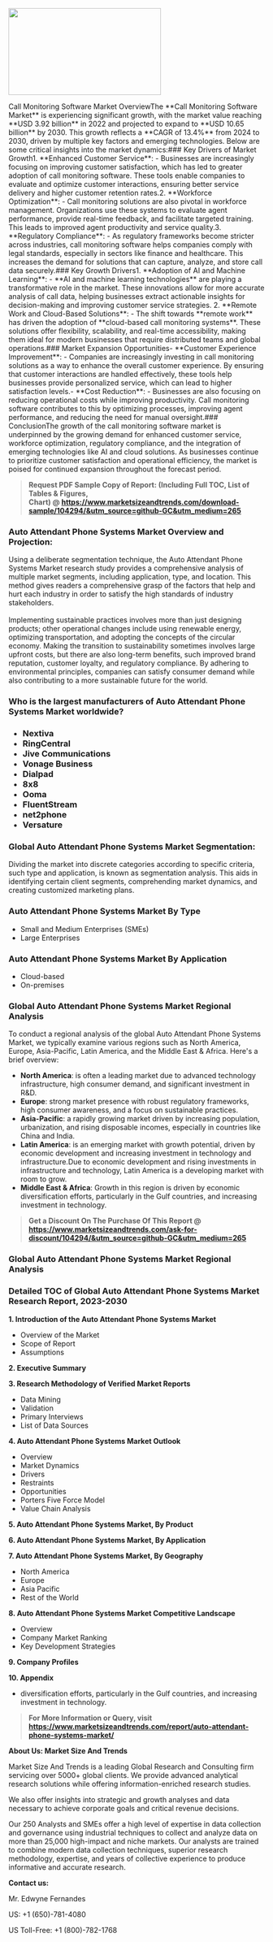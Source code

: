 <p><img class="alignnone size-medium wp-image-20088" src="https://ffe5etoiles.com/wp-content/uploads/2024/12/MST1-300x171.png" alt="" width="300" height="171" /></p>Call Monitoring Software Market OverviewThe **Call Monitoring Software Market** is experiencing significant growth, with the market value reaching **USD 3.92 billion** in 2022 and projected to expand to **USD 10.65 billion** by 2030. This growth reflects a **CAGR of 13.4%** from 2024 to 2030, driven by multiple key factors and emerging technologies. Below are some critical insights into the market dynamics:### Key Drivers of Market Growth1. **Enhanced Customer Service**: - Businesses are increasingly focusing on improving customer satisfaction, which has led to greater adoption of call monitoring software. These tools enable companies to evaluate and optimize customer interactions, ensuring better service delivery and higher customer retention rates.2. **Workforce Optimization**: - Call monitoring solutions are also pivotal in workforce management. Organizations use these systems to evaluate agent performance, provide real-time feedback, and facilitate targeted training. This leads to improved agent productivity and service quality.3. **Regulatory Compliance**: - As regulatory frameworks become stricter across industries, call monitoring software helps companies comply with legal standards, especially in sectors like finance and healthcare. This increases the demand for solutions that can capture, analyze, and store call data securely.### Key Growth Drivers1. **Adoption of AI and Machine Learning**: - **AI and machine learning technologies** are playing a transformative role in the market. These innovations allow for more accurate analysis of call data, helping businesses extract actionable insights for decision-making and improving customer service strategies. 2. **Remote Work and Cloud-Based Solutions**: - The shift towards **remote work** has driven the adoption of **cloud-based call monitoring systems**. These solutions offer flexibility, scalability, and real-time accessibility, making them ideal for modern businesses that require distributed teams and global operations.### Market Expansion Opportunities- **Customer Experience Improvement**: - Companies are increasingly investing in call monitoring solutions as a way to enhance the overall customer experience. By ensuring that customer interactions are handled effectively, these tools help businesses provide personalized service, which can lead to higher satisfaction levels.- **Cost Reduction**: - Businesses are also focusing on reducing operational costs while improving productivity. Call monitoring software contributes to this by optimizing processes, improving agent performance, and reducing the need for manual oversight.### ConclusionThe growth of the call monitoring software market is underpinned by the growing demand for enhanced customer service, workforce optimization, regulatory compliance, and the integration of emerging technologies like AI and cloud solutions. As businesses continue to prioritize customer satisfaction and operational efficiency, the market is poised for continued expansion throughout the forecast period.</p><blockquote id="" class=""><strong>Request PDF Sample Copy of Report: (Including Full TOC, List of Tables &amp; Figures, Chart)&nbsp;@&nbsp;<strong><a href="https://www.marketsizeandtrends.com/download-sample/104294/&utm_source=github-GC&utm_medium=265" target="_blank">https://www.marketsizeandtrends.com/download-sample/104294/&utm_source=github-GC&utm_medium=265</a></strong></strong></blockquote><h3 id="" class="">Auto Attendant Phone Systems Market&nbsp;Overview and Projection:</h3><p id="" class="">Using a deliberate segmentation technique, the Auto Attendant Phone Systems Market research study provides a comprehensive analysis of multiple market segments, including application, type, and location. This method gives readers a comprehensive grasp of the factors that help and hurt each industry in order to satisfy the high standards of industry stakeholders. <br /> <br />Implementing sustainable practices involves more than just designing products; other operational changes include using renewable energy, optimizing transportation, and adopting the concepts of the circular economy. Making the transition to sustainability sometimes involves large upfront costs, but there are also long-term benefits, such improved brand reputation, customer loyalty, and regulatory compliance. By adhering to environmental principles, companies can satisfy consumer demand while also contributing to a more sustainable future for the world.</p><h3 id="" class="">Who is the largest manufacturers of&nbsp;Auto Attendant Phone Systems Market worldwide?</h3><h3 class=""><p><ul><li>Nextiva </li><li> RingCentral </li><li> Jive Communications </li><li> Vonage Business </li><li> Dialpad </li><li> 8x8 </li><li> Ooma </li><li> FluentStream </li><li> net2phone </li><li> Versature</li></ul></p></h3><h3 id="" class="">Global&nbsp;Auto Attendant Phone Systems Market Segmentation:</h3><p id="" class="">Dividing the market into discrete categories according to specific criteria, such type and application, is known as segmentation analysis. This aids in identifying certain client segments, comprehending market dynamics, and creating customized marketing plans.</p><h3 id="" class="">Auto Attendant Phone Systems Market&nbsp;By Type</h3><p><p><ul><li>Small and Medium Enterprises (SMEs) </li><li> Large Enterprises</p></li></ul></p></p><h3 id="" class="">Auto Attendant Phone Systems Market&nbsp;By Application</h3><p class=""><p><ul><li>Cloud-based </li><li> On-premises</li></ul></p></p><h3 id="" class="">Global Auto Attendant Phone Systems Market Regional Analysis</h3><p id="" class="">To conduct a regional analysis of the global Auto Attendant Phone Systems Market, we typically examine various regions such as North America, Europe, Asia-Pacific, Latin America, and the Middle East &amp; Africa. Here's a brief overview:</p><ul><li><strong>North America</strong>: is often a leading market due to advanced technology infrastructure, high consumer demand, and significant investment in R&amp;D.</li><li><strong>Europe</strong>: strong market presence with robust regulatory frameworks, high consumer awareness, and a focus on sustainable practices.</li><li><strong>Asia-Pacific</strong>: a rapidly growing market driven by increasing population, urbanization, and rising disposable incomes, especially in countries like China and India.</li><li><strong>Latin America</strong>: is an emerging market with growth potential, driven by economic development and increasing investment in technology and infrastructure.Due to economic development and rising investments in infrastructure and technology, Latin America is a developing market with room to grow.</li><li><strong>Middle East &amp; Africa</strong>: Growth in this region is driven by economic diversification efforts, particularly in the Gulf countries, and increasing investment in technology.</li></ul><blockquote id="" class=""><strong>Get a Discount On The Purchase Of This Report @ <strong><a href="https://www.marketsizeandtrends.com/ask-for-discount/104294/&utm_source=github-GC&utm_medium=265" target="_blank">https://www.marketsizeandtrends.com/ask-for-discount/104294/&utm_source=github-GC&utm_medium=265</a></strong></strong></blockquote><h3 id="" class="">Global Auto Attendant Phone Systems Market Regional Analysis</h3><h3 id="" class="">Detailed TOC of Global Auto Attendant Phone Systems Market Research Report, 2023-2030</h3><p id="" class=""><strong>1. Introduction of the Auto Attendant Phone Systems Market</strong></p><ul><li>Overview of the Market</li><li>Scope of Report</li><li>Assumptions</li></ul><p id="" class=""><strong>2. Executive Summary</strong></p><p id="" class=""><strong>3. Research Methodology of Verified Market Reports</strong></p><ul><li>Data Mining</li><li>Validation</li><li>Primary Interviews</li><li>List of Data Sources</li></ul><p id="" class=""><strong>4. Auto Attendant Phone Systems Market Outlook</strong></p><ul><li>Overview</li><li>Market Dynamics</li><li>Drivers</li><li>Restraints</li><li>Opportunities</li><li>Porters Five Force Model</li><li>Value Chain Analysis</li></ul><p id="" class=""><strong>5. Auto Attendant Phone Systems Market, By Product</strong></p><p id="" class=""><strong>6. Auto Attendant Phone Systems Market, By Application</strong></p><p id="" class=""><strong>7. Auto Attendant Phone Systems Market, By Geography</strong></p><ul><li>North America</li><li>Europe</li><li>Asia Pacific</li><li>Rest of the World</li></ul><p id="" class=""><strong>8. Auto Attendant Phone Systems Market Competitive Landscape</strong></p><ul><li>Overview</li><li>Company Market Ranking</li><li>Key Development Strategies</li></ul><p id="" class=""><strong>9. Company Profiles</strong></p><p id="" class=""><strong>10. Appendix</strong></p><ul><li>diversification efforts, particularly in the Gulf countries, and increasing investment in technology.</li></ul><blockquote id="" class=""><strong>For More Information or Query, visit <strong><strong><a href="https://www.marketsizeandtrends.com/report/auto-attendant-phone-systems-market/" target="_blank">https://www.marketsizeandtrends.com/report/auto-attendant-phone-systems-market/</a></strong></strong></strong></blockquote><p id="" class=""><strong>About Us: Market Size And Trends</strong></p><p id="" class="">Market Size And Trends is a leading Global Research and Consulting firm servicing over 5000+ global clients. We provide advanced analytical research solutions while offering information-enriched research studies.</p><p id="" class="">We also offer insights into strategic and growth analyses and data necessary to achieve corporate goals and critical revenue decisions.</p><p id="" class="">Our 250 Analysts and SMEs offer a high level of expertise in data collection and governance using industrial techniques to collect and analyze data on more than 25,000 high-impact and niche markets. Our analysts are trained to combine modern data collection techniques, superior research methodology, expertise, and years of collective experience to produce informative and accurate research.</p><p id="" class=""><strong>Contact us:</strong></p><p id="" class="">Mr. Edwyne Fernandes</p><p id="" class="">US: +1 (650)-781-4080</p><p id="" class="">US Toll-Free: +1 (800)-782-1768</p>
